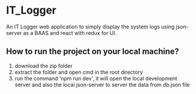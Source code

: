 # IT_Logger
An IT Logger web application to simply display the system logs using json-server as a BAAS and react with redux for UI.

## How to run the project on your local machine?
1. download the zip folder
2. extract the folder and open cmd in the root directory
3. run the command 'npm run dev', it will open the local development server and also the local json-server to server the data from db.json file
